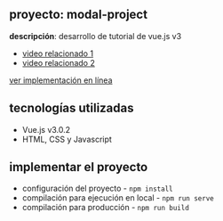 ## proyecto: modal-project

**descripción**: desarrollo de tutorial de vue.js v3

- [video relacionado 1](https://www.youtube.com/watch?v=GWRvrSqnFbM&list=PL4cUxeGkcC9hYYGbV60Vq3IXYNfDk8At1&index=4)
- [video relacionado 2](https://www.youtube.com/watch?v=KM1U6DqZf8M&list=PL4cUxeGkcC9hYYGbV60Vq3IXYNfDk8At1&index=5)

[ver implementación en línea](#)

## tecnologías utilizadas

- Vue.js v3.0.2
- HTML, CSS y Javascript

## implementar el proyecto

- configuración del proyecto - `npm install`
- compilación para ejecución en local - `npm run serve`
- compilación para producción - `npm run build`